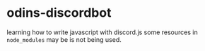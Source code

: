 # odins-discordbot
learning how to write javascript with discord.js
some resources in `node_modules` may be is not being used.
